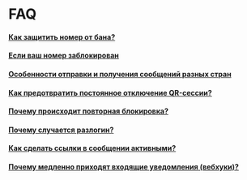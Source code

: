 # FAQ

#### [Как защитить номер от бана?](how-to-protect-number-from-ban.md)
#### [Если ваш номер заблокирован](if-your-number-is-blocked.md)

#### [Особенности отправки и получения сообщений разных стран](features-of-sending-and-receiving-messages-from-different-countries.md)

#### [Как предотвратить постоянное отключение QR-сессии?](how-can-I-prevent-a-QR-session-from-being-permanently-disconnected.md)

#### [Почему происходит повторная блокировка?](why-is-re-blocking-happening.md)

#### [Почему случается разлогин?](why-does-the-crash-happen.md)

#### [Как сделать ссылки в сообщении активными?](how-to-make-links-in-a-message-active.md)

#### [Почему медленно приходят входящие уведомления (вебхуки)?](why-are-incoming-notifications-slow-(webhooks).md)